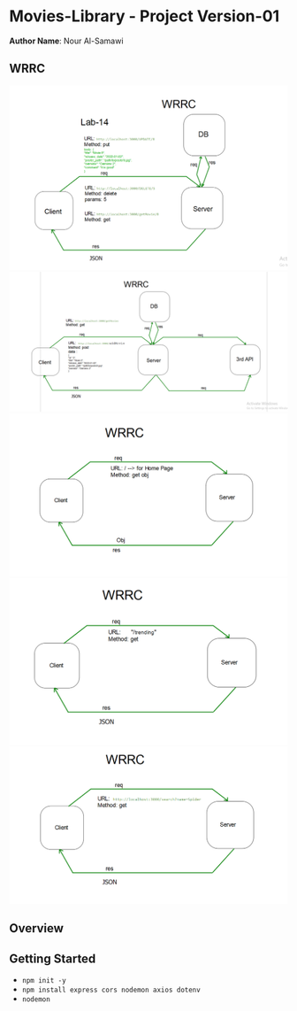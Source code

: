 # Movies-Library - Project Version-01

**Author Name**: Nour Al-Samawi

## WRRC
![WRRC](./Images/Screenshot%202024-05-09%20045904.png)
![WRRC](./Images/Screenshot%202024-05-07%20165639.png)
![WRRC](./Images/image.png)
![WRRC](./Images/Screenshot%202024-05-01%20145658.png)
![WRRC](./Images/Screenshot%202024-05-01%20150006.png)

## Overview

## Getting Started
* `npm init -y`
* `npm install express cors nodemon axios dotenv`
* `nodemon`

